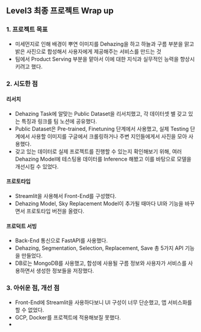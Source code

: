 ## Level3 최종 프로젝트 Wrap up

### 1. 프로젝트 목표
- 미세먼지로 인해 배경이 뿌연 이미지를 Dehazing을 하고 하늘과 구름 부분을 맑고 밝은 사진으로 합성해서 사용자에게 제공해주는 서비스를 만드는 것
- 팀에서 Product Serving 부분을 맡아서 이에 대한 지식과 실무적인 능력을 향상시키려고 했다.

### 2. 시도한 점
#### 리서치
- Dehazing Task에 알맞는 Public Dataset을 리서치했고, 각 데이터셋 별 갖고 있는 특징과 링크를 팀 노션에 공유했다.
- Public Dataset은 Pre-trained, Finetuning 단계에서 사용했고, 실제 Testing 단계에서 사용할 이미지를 구글에서 크롤링하거나 주변 지인들에게서 사진을 모아 사용했다.
- 갖고 있는 데이터로 실제 프로젝트를 진행할 수 있는지 확인해보기 위해, 여러 Dehazing Model에 테스팅용 데이터를 Inference 해봤고 이를 바탕으로 모델을 개선시킬 수 있었다.

#### 프로토타입
- Streamlit을 사용해서 Front-End를 구성했다.
- Dehazing Model, Sky Replacement Model이 추가될 때마다 UI와 기능을 바꾸면서 프로토타입 버전을 올렸다.

#### 프로덕트 서빙
- Back-End 통신으로 FastAPI를 사용했다.
- Dehazing, Segmentation, Selection, Replacement, Save 총 5가지 API 기능을 만들었다.
- DB로는 MongoDB를 사용했고, 합성에 사용될 구름 정보와 사용자가 서비스를 사용하면서 생성한 정보들을 저장했다.


### 3. 아쉬운 점, 개선 점
- Front-End에 Streamlit을 사용하다보니 UI 구성이 너무 단순했고, 앱 서비스화를 할 수 없었다.
- GCP, Docker를 프로젝트에 적용해보질 못했다.
- 
